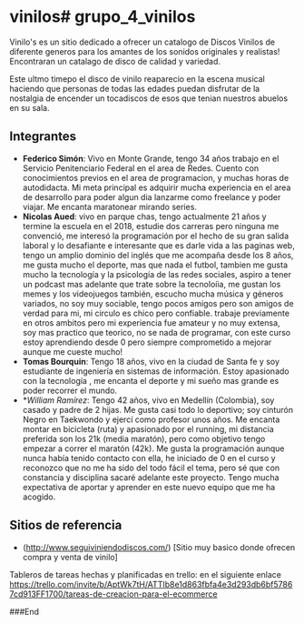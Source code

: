 # vinilos# grupo_4_vinilos
Vinilo's es un sitio dedicado a ofrecer un catalogo de Discos Vinilos de diferente generos para los amantes de los sonidos originales y realistas! Encontraran un catalago de disco de calidad y variedad.

Este ultmo timepo el disco de vinilo reaparecio en la escena musical haciendo que personas de todas las edades puedan disfrutar de la nostalgia de encender un tocadiscos de esos que tenian nuestros abuelos en su sala. 

## Integrantes

- **Federico Simón**: Vivo en Monte Grande, tengo 34 años trabajo en el Servicio Penitenciario Federal en el area de Redes. Cuento con conocimientos previos en el area de programacion, y muchas horas de autodidacta. Mi meta principal es adquirir mucha experiencia en el area de desarrollo para poder algun dia lanzarme como freelance y poder viajar. Me encanta maratonear mirando series.
- **Nicolas Aued**: vivo en parque chas, tengo actualmente 21 años y termine la escuela en el 2018, estudie dos carreras pero ninguna me convenció, me interesó la programación por el hecho de su gran salida laboral y lo desafiante e interesante que es darle vida a las paginas web, tengo un amplio dominio del inglés que me acompaña desde los 8 años, me gusta mucho el deporte, mas que nada el futbol, tambien me gusta mucho la tecnología y la psicología de las redes sociales, aspiro a tener un podcast mas adelante que trate sobre la tecnoloíia, me gustan los memes y los videojuegos también, escucho mucha música y géneros variados, no soy muy sociable, tengo pocos amigos pero son amigos de verdad para mi, mi circulo es chico pero confiable. trabaje previamente en otros ambitos pero mi experiencia fue amateur y no muy extensa, soy mas practico que teorico, no se nada de programar, con este curso estoy aprendiendo desde 0 pero siempre comprometido a mejorar aunque me cueste mucho! 
- **Tomas Bourquin**: Tengo 18 años, vivo en la ciudad de Santa fe y soy estudiante de ingeniería en sistemas de información. Estoy apasionado con la tecnología , me encanta el deporte y mi sueño mas grande es poder recorrer el mundo.
- **William Ramírez*: Tengo 42 años, vivo en Medellín (Colombia), soy casado y padre de 2 hijas. Me gusta casi todo lo deportivo; soy cinturón Negro en Taekwondo y ejercí como profesor unos años. Me encanta montar en bicicleta (ruta) y apasionado por el running, mi distancia preferida son los 21k (media maratón), pero como objetivo tengo empezar a correr el maratón (42k). Me gusta la programación aunque nunca había tenido contacto con ella, he iniciado de 0 en el curso y reconozco que no me ha sido del todo fácil el tema, pero sé que con constancia y disciplina sacaré adelante este proyecto. Tengo mucha expectativa de aportar y aprender en este nuevo equipo que me ha acogido.


## Sitios de referencia

- (http://www.seguiviniendodiscos.com/) [Sitio muy basico donde ofrecen compra y venta de vinilo]

Tableros de tareas hechas y planificadas en trello: en el siguiente enlace
https://trello.com/invite/b/AptWk7tH/ATTIb8e1d863fbfa4e3d293db6bf57867cd913FF1700/tareas-de-creacion-para-el-ecommerce

###End
